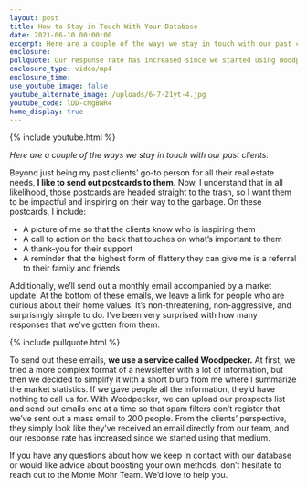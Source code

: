 ```yaml
---
layout: post
title: How to Stay in Touch With Your Database
date: 2021-06-10 00:00:00
excerpt: Here are a couple of the ways we stay in touch with our past clients.
enclosure:
pullquote: Our response rate has increased since we started using Woodpecker.
enclosure_type: video/mp4
enclosure_time:
use_youtube_image: false
youtube_alternate_image: /uploads/6-7-21yt-4.jpg
youtube_code: lDD-cMgBNR4
home_display: true
---
```

{% include youtube.html %}

*Here are a couple of the ways we stay in touch with our past clients.*

Beyond just being my past clients’ go-to person for all their real estate needs, **I like to send out postcards to them.** Now, I understand that in all likelihood, those postcards are headed straight to the trash, so I want them to be impactful and inspiring on their way to the garbage. On these postcards, I include:

* A picture of me so that the clients know who is inspiring them
* A call to action on the back that touches on what’s important to them
* A thank-you for their support
* A reminder that the highest form of flattery they can give me is a referral to their family and friends

Additionally, we’ll send out a monthly email accompanied by a market update. At the bottom of these emails, we leave a link for people who are curious about their home values. It’s non-threatening, non-aggressive, and surprisingly simple to do. I’ve been very surprised with how many responses that we’ve gotten from them.

{% include pullquote.html %}

To send out these emails, **we use a service called Woodpecker.** At first, we tried a more complex format of a newsletter with a lot of information, but then we decided to simplify it with a short blurb from me where I summarize the market statistics. If we gave people all the information, they’d have nothing to call us for. With Woodpecker, we can upload our prospects list and send out emails one at a time so that spam filters don’t register that we’ve sent out a mass email to 200 people. From the clients’ perspective, they simply look like they’ve received an email directly from our team, and our response rate has increased since we started using that medium.

If you have any questions about how we keep in contact with our database or would like advice about boosting your own methods, don’t hesitate to reach out to the Monte Mohr Team. We’d love to help you.
